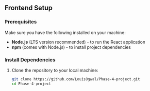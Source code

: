 ## Frontend Setup

### Prerequisites

Make sure you have the following installed on your machine:

- **Node.js** (LTS version recommended) - to run the React application
- **npm** (comes with Node.js) - to install project dependencies

### Install Dependencies

1. Clone the repository to your local machine:
   ```bash
   git clone https://github.com/LouisOgwal/Phase-4-project.git
   cd Phase-4-project
